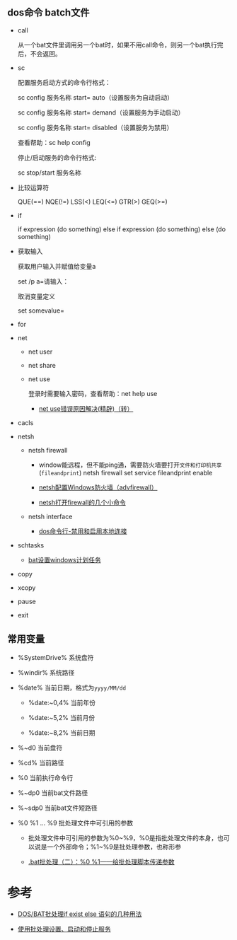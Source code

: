 ## dos命令 batch文件

* call 
  
  从一个bat文件里调用另一个bat时，如果不用call命令，则另一个bat执行完后，不会返回。

* sc
  
  配置服务启动方式的命令行格式：
  
  sc config 服务名称 start= auto（设置服务为自动启动） 
  
  sc config 服务名称 start= demand（设置服务为手动启动） 
  
  sc config 服务名称 start= disabled（设置服务为禁用）
  
  查看帮助：sc help config
  
  停止/启动服务的命令行格式:
  
  sc stop/start 服务名称 

* 比较运算符

  QUE(==) NQE(!=) LSS(<) LEQ(<=) GTR(>) GEQ(>=)

* if
  
  if expression (do something) else if expression (do something) else (do something)

* 获取输入

  获取用户输入并赋值给变量a
  
  set /p a=请输入：
  
  取消变量定义
  
  set somevalue=
  
* for

* net
  
  * net user
  
  * net share
  
  * net use
  
    登录时需要输入密码，查看帮助：net help use
    
    - [net use错误原因解决(精辟)（转）](https://www.cnblogs.com/zhuimengle/p/6030414.html)

* cacls

* netsh 

  * netsh firewall
    
    - window能远程，但不能ping通，需要防火墙要打开`文件和打印机共享`(`fileandprint`) netsh firewall set service fileandprint enable
    
    - [netsh配置Windows防火墙（advfirewall）](https://www.cnblogs.com/zhen656/p/4275270.html)
    
    - [netsh打开firewall的几个小命令](https://blog.csdn.net/wonitazansa1/article/details/6183495)

  * netsh interface
  
    - [dos命令行-禁用和启用本地连接](https://blog.csdn.net/Q672405097/article/details/85321162)

* schtasks
  
  - [bat设置windows计划任务](https://www.cnblogs.com/dongzhiquan/p/3231498.html)

* copy

* xcopy

* pause

* exit

## 常用变量

  * %SystemDrive% 系统盘符
  
  * %windir% 系统路径
  
  * %date% 当前日期，格式为`yyyy/MM/dd`
  
    * %date:~0,4% 当前年份
    
    * %date:~5,2% 当前月份
    
    * %date:~8,2% 当前日期

  * %~d0 当前盘符

  * %cd% 当前路径

  * %0 当前执行命令行

  * %~dp0 当前bat文件路径

  * %~sdp0 当前bat文件短路径
  
  * %0 %1 ... %9 批处理文件中可引用的参数
    
    - 批处理文件中可引用的参数为%0~%9，%0是指批处理文件的本身，也可以说是一个外部命令；%1~%9是批处理参数，也称形参
    
    - [.bat批处理（二）：%0 %1——给批处理脚本传递参数](https://blog.csdn.net/albertsh/article/details/52788106)
    
 # 参考
 
  * [DOS/BAT批处理if exist else 语句的几种用法](https://www.cnblogs.com/yang-hao/p/6003149.html)
  
  * [使用批处理设置、启动和停止服务](https://blog.csdn.net/pashine/article/details/1845036)
